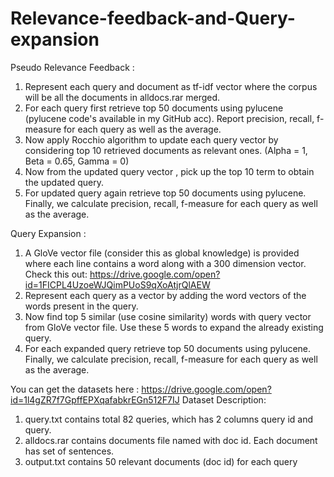 # Relevance-feedback-and-Query-expansion

Pseudo Relevance Feedback :
1. Represent each query and document as tf-idf vector where the corpus will be all the
documents in alldocs.rar merged.
2. For each query first retrieve top 50 documents using pylucene (pylucene code's 
available in my GitHub acc). Report precision, recall, f-measure for each query
as well as the average.
3. Now apply Rocchio algorithm to update each query vector by considering top 10
retrieved documents as relevant ones. (Alpha = 1, Beta = 0.65, Gamma = 0)
4. Now from the updated query vector , pick up the top 10 term to obtain the updated
query.
5. For updated query again retrieve top 50 documents using pylucene. 
Finally, we calculate precision, recall, f-measure for each query as well as the average.


Query Expansion :
1. A GloVe vector file (consider this as global knowledge) is provided where each line
contains a word along with a 300 dimension vector. 
Check this out: https://drive.google.com/open?id=1FICPL4UzoeWJQimPUoS9qXoAtjrQlAEW
2. Represent each query as a vector by adding the word vectors of the words present in the
query.
3. Now find top 5 similar (use cosine similarity) words with query vector from GloVe vector
file. Use these 5 words to expand the already existing query.
4. For each expanded query retrieve top 50 documents using pylucene. 
Finally, we calculate precision, recall, f-measure for each query as well as the average.


You can get the datasets here : https://drive.google.com/open?id=1l4gZR7f7GpffEPXqafabkrEGn512F7IJ
Dataset Description:
1. query.txt contains total 82 queries, which has 2 columns query id and query.
2. alldocs.rar contains documents file named with doc id. Each document has set of sentences.
3. output.txt contains 50 relevant documents (doc id) for each query



